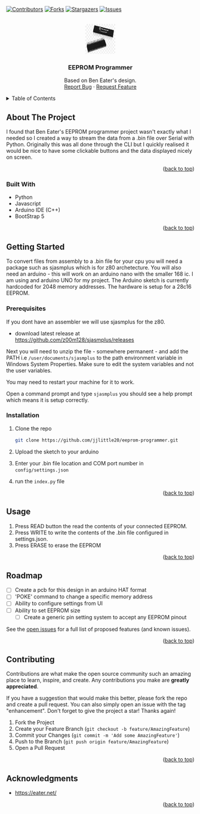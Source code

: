 <!-- Improved compatibility of back to top link: See: https://github.com/othneildrew/Best-README-Template/pull/73 -->

<a name="readme-top"></a>

<!--
*** Thanks for checking out the Best-README-Template. If you have a suggestion
*** that would make this better, please fork the repo and create a pull request
*** or simply open an issue with the tag "enhancement".
*** Don't forget to give the project a star!
*** Thanks again! Now go create something AMAZING! :D
-->

<!-- PROJECT SHIELDS -->
<!--
*** I'm using markdown "reference style" links for readability.
*** Reference links are enclosed in brackets [ ] instead of parentheses ( ).
*** See the bottom of this document for the declaration of the reference variables
*** for contributors-url, forks-url, etc. This is an optional, concise syntax you may use.
*** https://www.markdownguide.org/basic-syntax/#reference-style-links
-->

[![Contributors][contributors-shield]][contributors-url]
[![Forks][forks-shield]][forks-url]
[![Stargazers][stars-shield]][stars-url]
[![Issues][issues-shield]][issues-url]

<!-- PROJECT LOGO -->
<br />
<div align="center">
  <a href="https://github.com/jjlittle20/eeprom-programmer">
    <img src="images/atmega.png" alt="Logo" width="80" height="80">
  </a>

<h3 align="center">EEPROM Programmer</h3>

  <p align="center">
    Based on Ben Eater's design.
    <br />
    <a href="https://github.com/jjlittle20/eeprom-programmer/issues">Report Bug</a>
    ·
    <a href="https://github.com/jjlittle20/eeprom-programmer/issues">Request Feature</a>
  </p>
</div>

<!-- TABLE OF CONTENTS -->
<details>
  <summary>Table of Contents</summary>
  <ol>
    <li>
      <a href="#about-the-project">About The Project</a>
      <ul>
        <li><a href="#built-with">Built With</a></li>
      </ul>
    </li>
    <li>
      <a href="#getting-started">Getting Started</a>
      <ul>
        <li><a href="#prerequisites">Prerequisites</a></li>
        <li><a href="#installation">Installation</a></li>
      </ul>
    </li>
    <li><a href="#usage">Usage</a></li>
    <li><a href="#roadmap">Roadmap</a></li>
    <li><a href="#contributing">Contributing</a></li>
    <li><a href="#acknowledgments">Acknowledgments</a></li>
  </ol>
</details>

<!-- ABOUT THE PROJECT -->

## About The Project

I found that Ben Eater's EEPROM programmer project wasn't exactly what I needed so I created a way to stream the data from a .bin file over Serial with Python. Originally this was all done through the CLI but I quickly realised it would be nice to have some clickable buttons and the data displayed nicely on screen.

<p align="right">(<a href="#readme-top">back to top</a>)</p>

### Built With

- Python
- Javascript
- Arduino IDE (C++)
- BootStrap 5

<p align="right">(<a href="#readme-top">back to top</a>)</p>

<!-- GETTING STARTED -->

## Getting Started

To convert files from assembly to a .bin file for your cpu you will need a package such as sjasmplus which is for z80 archetecture. You will also need an arduino - this will work on an arduino nano with the smaller 168 ic. I am using and arduino UNO for my project. The Arduino sketch is currently hardcoded for 2048 memory addresses. The hardware is setup for a 28c16 EEPROM.

### Prerequisites

If you dont have an assembler we will use sjasmplus for the z80.

- download latest release at https://github.com/z00m128/sjasmplus/releases

Next you will need to unzip the file - somewhere permanent - and add the PATH i.e `/user/documents/sjasmplus` to the path environment variable in Windows System Properties. Make sure to edit the system variables and not the user variables.

You may need to restart your machine for it to work.

Open a command prompt and type `sjasmplus` you should see a help prompt which means it is setup correctly.

### Installation

1. Clone the repo
   ```sh
   git clone https://github.com/jjlittle20/eeprom-programmer.git
   ```
2. Upload the sketch to your arduino

3. Enter your .bin file location and COM port number in `config/settings.json`
4. run the `index.py` file

<p align="right">(<a href="#readme-top">back to top</a>)</p>

<!-- USAGE EXAMPLES -->

## Usage

1. Press READ button the read the contents of your connected EEPROM.
2. Press WRITE to write the contents of the .bin file configured in settings.json.
3. Press ERASE to erase the EEPROM

<p align="right">(<a href="#readme-top">back to top</a>)</p>

<!-- ROADMAP -->

## Roadmap

- [ ] Create a pcb for this design in an arduino HAT format
- [ ] 'POKE' command to change a specific memory address
- [ ] Ability to configure settings from UI
- [ ] Ability to set EEPROM size
  - [ ] Create a generic pin setting system to accept any EEPROM pinout

See the [open issues](https://github.com/jjlittle20/eeprom-programmer/issues) for a full list of proposed features (and known issues).

<p align="right">(<a href="#readme-top">back to top</a>)</p>

<!-- CONTRIBUTING -->

## Contributing

Contributions are what make the open source community such an amazing place to learn, inspire, and create. Any contributions you make are **greatly appreciated**.

If you have a suggestion that would make this better, please fork the repo and create a pull request. You can also simply open an issue with the tag "enhancement".
Don't forget to give the project a star! Thanks again!

1. Fork the Project
2. Create your Feature Branch (`git checkout -b feature/AmazingFeature`)
3. Commit your Changes (`git commit -m 'Add some AmazingFeature'`)
4. Push to the Branch (`git push origin feature/AmazingFeature`)
5. Open a Pull Request

<p align="right">(<a href="#readme-top">back to top</a>)</p>

<!-- LICENSE -->

<!-- CONTACT -->

<!-- ACKNOWLEDGMENTS -->

## Acknowledgments

- https://eater.net/

<p align="right">(<a href="#readme-top">back to top</a>)</p>

<!-- MARKDOWN LINKS & IMAGES -->
<!-- https://www.markdownguide.org/basic-syntax/#reference-style-links -->

[contributors-shield]: https://img.shields.io/github/contributors/jjlittle20/eeprom-programmer.svg?style=for-the-badge
[contributors-url]: https://github.com/jjlittle20/eeprom-programmer/graphs/contributors
[forks-shield]: https://img.shields.io/github/forks/jjlittle20/eeprom-programmer.svg?style=for-the-badge
[forks-url]: https://github.com/jjlittle20/eeprom-programmer/network/members
[stars-shield]: https://img.shields.io/github/stars/jjlittle20/eeprom-programmer.svg?style=for-the-badge
[stars-url]: https://github.com/jjlittle20/eeprom-programmer/stargazers
[issues-shield]: https://img.shields.io/github/issues/jjlittle20/eeprom-programmer.svg?style=for-the-badge
[issues-url]: https://github.com/jjlittle20/eeprom-programmer/issues
